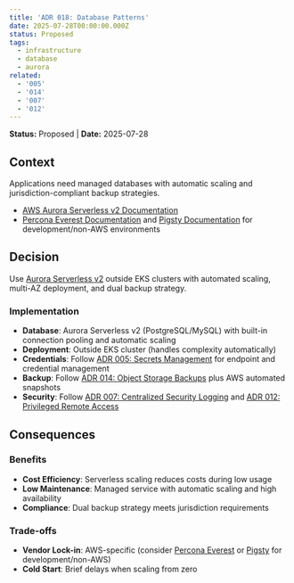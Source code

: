 ```yaml
---
title: 'ADR 018: Database Patterns'
date: 2025-07-28T00:00:00.000Z
status: Proposed
tags:
  - infrastructure
  - database
  - aurora
related:
  - '005'
  - '014'
  - '007'
  - '012'
---
```



**Status:** Proposed \| **Date:** 2025-07-28

## Context

Applications need managed databases with automatic scaling and
jurisdiction-compliant backup strategies.

- [AWS Aurora Serverless v2
  Documentation](https://docs.aws.amazon.com/AmazonRDS/latest/AuroraUserGuide/aurora-serverless-v2.html)
- [Percona Everest Documentation](https://docs.percona.com/everest/) and
  [Pigsty Documentation](https://pigsty.io/) for development/non-AWS
  environments

## Decision

Use [Aurora Serverless
v2](https://docs.aws.amazon.com/AmazonRDS/latest/AuroraUserGuide/aurora-serverless-v2.html)
outside EKS clusters with automated scaling, multi-AZ deployment, and
dual backup strategy.

### Implementation

- **Database**: Aurora Serverless v2 (PostgreSQL/MySQL) with built-in
  connection pooling and automatic scaling
- **Deployment**: Outside EKS cluster (handles complexity automatically)
- **Credentials**: Follow [ADR 005: Secrets
  Management](../security/005-secrets-management.qmd) for endpoint and
  credential management
- **Backup**: Follow [ADR 014: Object Storage
  Backups](014-object-backup.qmd) plus AWS automated snapshots
- **Security**: Follow [ADR 007: Centralized Security
  Logging](007-logging.qmd) and [ADR 012: Privileged Remote
  Access](../security/012-privileged-remote-access.qmd)

## Consequences

### Benefits

- **Cost Efficiency**: Serverless scaling reduces costs during low usage
- **Low Maintenance**: Managed service with automatic scaling and high
  availability
- **Compliance**: Dual backup strategy meets jurisdiction requirements

### Trade-offs

- **Vendor Lock-in**: AWS-specific (consider [Percona
  Everest](https://www.percona.com/software/percona-everest) or
  [Pigsty](https://pigsty.io/) for development/non-AWS)
- **Cold Start**: Brief delays when scaling from zero
